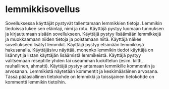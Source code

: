 # lemmikkisovellus

Sovelluksessa käyttäjät pystyvät tallentamaan lemmikkien tietoja. Lemmikin tiedoissa lukee sen eläinlaji, nimi ja rotu.
Käyttäjä pystyy luomaan tunnuksen ja kirjautumaan sisään sovellukseen.
Käyttäjä pystyy lisäämään lemmikkejä ja muokkaamaan niiden tietoja ja poistamaan niitä.
Käyttäjä näkee sovellukseen lisätyt lemmikit.
Käyttäjä pystyy etsimään lemmikkejä hakusanalla.
Käyttäjäsivu näyttää, monenko lemmikin tiedot käyttäjä on lisännyt ja listan käyttäjän lisäämistä lemmikeistä.
Käyttäjä pystyy valitsemaan reseptille yhden tai useamman luokittelun (esim. kiltti, rauhallinen, ahmatti).
Käyttäjä pystyy antamaan lemmikille kommentin ja arvosanan. Lemmikistä näytetään kommentit ja keskimääräinen arvosana.
Tässä pääasiallinen tietokohde on lemmikki ja toissijainen tietokohde on kommentti lemmikin tietoihin.
